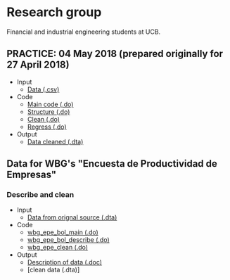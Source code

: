 # Research group
Financial and industrial engineering students at UCB.

## PRACTICE: 04 May 2018 (prepared originally for 27 April 2018)

- Input
  - [Data (.csv)](https://github.com/ergoro/re_fin_ind_ucb/blob/master/2018_04_27/t1.csv)
- Code
  - [Main code (.do)](https://github.com/ergoro/re_fin_ind_ucb/blob/master/2018_04_27/t1main.do)
  - [Structure (.do)](https://github.com/ergoro/re_fin_ind_ucb/blob/master/2018_04_27/t1structure.do)
  - [Clean (.do)](https://github.com/ergoro/re_fin_ind_ucb/blob/master/2018_04_27/t1clean.do)
  - [Regress (.do)](https://github.com/ergoro/re_fin_ind_ucb/blob/master/2018_04_27/t1regress.do)
- Output
  - [Data cleaned (.dta)](https://github.com/ergoro/re_fin_ind_ucb/blob/master/2018_04_27/t1_clean.dta)

## Data for WBG's "Encuesta de Productividad de Empresas"

### Describe and clean
- Input
  - [Data from orignal source (.dta)](http://microdata.worldbank.org/index.php/catalog/1314/get_microdata)
- Code
  - [wbg_epe_bol_main (.do)](https://github.com/ergoro/re_fin_ind_ucb/blob/master/wbg_enc_prod_emp_bol/wb_epe_bol_main.do)
  - [wbg_epe_bol_describe (.do)](https://github.com/ergoro/re_fin_ind_ucb/blob/master/wbg_enc_prod_emp_bol/wb_epe_bol_describe.do)
  - [wbg_epe_clean (.do)](https://github.com/ergoro/re_fin_ind_ucb/blob/master/wbg_enc_prod_emp_bol/wb_epe_bol_clean.do)
- Output
  - [Description of data (.doc)](https://docs.google.com/document/d/1FhdTEOBb4qvfj4cMoX_0nh6_D1bAa84JTxhg3_N9aso/edit?usp=sharing)
  - [clean data (.dta)]
